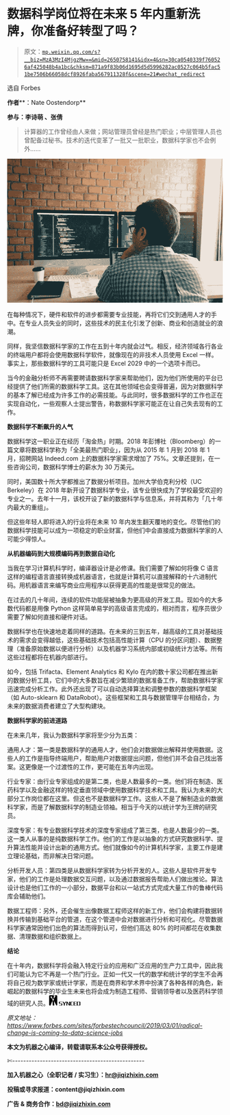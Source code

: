 # 数据科学岗位将在未来 5 年内重新洗牌，你准备好转型了吗？

> 原文：[`mp.weixin.qq.com/s?__biz=MzA3MzI4MjgzMw==&mid=2650758141&idx=4&sn=30ca0540339f760526af425048b4a1bc&chksm=871a9f83b06d1695d5d5996282ac0527c064b5fac51be7506b66058dcf8926faba567911328f&scene=21#wechat_redirect`](http://mp.weixin.qq.com/s?__biz=MzA3MzI4MjgzMw==&mid=2650758141&idx=4&sn=30ca0540339f760526af425048b4a1bc&chksm=871a9f83b06d1695d5d5996282ac0527c064b5fac51be7506b66058dcf8926faba567911328f&scene=21#wechat_redirect)

选自 Forbes

**作者****：Nate Oostendorp**

**参与：李诗萌 、张倩**

> 计算器的工作曾经由人来做；网站管理员曾经是热门职业；中层管理人员也曾配备过秘书。技术的迭代变革了一批又一批职业，数据科学家也不会例外……

![](img/3ba4e7877927e756d7f26368e420dc07.jpg)

在每种情况下，硬件和软件的进步都需要专业技能，再将它们交到通用人才的手中。在专业人员失业的同时，这些技术的民主化引发了创新、商业和创造就业的浪潮。

同样，我坚信数据科学家的工作在五到十年内就会过气。相反，经济领域各行各业的终端用户都将会使用数据科学软件，就像现在的非技术人员使用 Excel 一样。事实上，那些数据科学的工具可能只是 Excel 2029 中的一个选项卡而已。

当今的金融分析师不再需要聘请数据科学家来帮助他们，因为他们所使用的平台已经提供了他们所需的数据科学工具。这在其他领域也会变得普遍，因为对数据科学的基本了解已经成为许多工作的必需技能。与此同时，很多数据科学的工作也正在实现自动化，一些观察人士提出警告，称数据科学家可能正在让自己失去现有的工作。

**数据科学不断飙升的人气**

数据科学这一职业正在经历「淘金热」时期。2018 年彭博社（Bloomberg）的一篇文章将数据科学称为「全美最热门职业」，因为从 2015 年 1 月到 2018 年 1 月，招聘网站 Indeed.com 上的数据科学家需求增加了 75%。文章还提到，在一些咨询公司，数据科学博士的薪水为 30 万美元。

同时，美国数十所大学都推出了数据分析项目。加州大学伯克利分校（UC Berkeley）在 2018 年新开设了数据科学专业，该专业很快成为了学校最受欢迎的专业之一。去年十一月，该校开设了新的数据科学与信息系，并将其称为「几十年内最大的重组」。

但这些年轻人即将进入的行业将在未来 10 年内发生翻天覆地的变化。尽管他们的数据科学技能可以成为一项稳定的职业财富，但他们中会直接成为数据科学家的人可能少得惊人。

**从机器编码到大规模编码再到数据自动化**

当我在学习计算机科学时，编译器设计是必修课。我们需要了解如何将像 C 语言这样的编程语言直接转换成机器语言，也就是计算机可以直接解释的十六进制代码。用机器语言来编写商业应用程序以获得更高的性能是很常见的做法。

在过去的几十年间，连续的软件功能层被抽象为更高级的开发工具。现如今的大多数代码都是用像 Python 这样简单易学的高级语言完成的，相对而言，程序员很少需要了解如何直接和硬件对话。

数据科学也在快速地走着同样的道路。在未来的三到五年，越高级的工具对基础技术的需求会变得越低，这些基础技术包括高性能计算（CPU 的分区问题）、数据整理（准备原始数据以便进行分析）以及机器学习系统内部或初级统计方法等。所有这些过程都将在机器内部进行。

如今，包括 Trifacta、Element Analytics 和 Kylo 在内的数十家公司都在推出新的数据分析工具，它们中的大多数旨在减少繁琐的数据准备工作，帮助数据科学家迅速完成分析工作。此外还出现了可以自动选择算法和调整参数的数据科学框架（如 Auto-sklearn 和 DataRobot）。这些框架和工具与数据管理平台相结合，为未来的数据消费者建立了大型构建块。

**数据科学家的前进道路**

在未来几年，我认为数据科学家将至少分为五类：

通用人才：第一类是数据科学的通用人才，他们会对数据做出解释并使用数据。这些人的工作是指导终端用户，帮助用户对数据提出问题，但他们并不会自己找出答案。这更像是一个过渡性的工作，更可能在五年内出现。

行业专家：由行业专家组成的是第二类，也是人数最多的一类。他们将在制造、医药科学以及金融这样的特定垂直领域中使用数据科学技术和工具。我认为未来的大部分工作岗位都在这里。但这也不是数据科学工作。这些人不是了解制造业的数据科学家，而是了解数据科学的制造业领袖。相当于今天的以统计学为王牌的研究员。

深度专家：有专业数据科学技术的深度专家组成了第三类，也是人数最少的一类。这一类人从事的是纯数据科学工作。他们的工作是以抽象的方式研究数据科学、提升算法性能并设计出新的通用方式。他们就像如今的计算机科学家，主要工作是建立理论基础，而非解决日常问题。

分析开发人员：第四类是从数据科学家转为分析开发的人。这些人是软件开发专家，他们的工作是处理数据交互问题，以及通过数据报告帮助人们做出推论。算法设计也是他们工作的一小部分，数据平台和以一站式方式完成大量工作的鲁棒代码库会辅助他们。

数据工程师：另外，还会催生出像数据工程师这样的新工作，他们会构建将数据转换并传输到基础平台的管道，在这个管道中会对数据进行分析和可视化。尽管数据科学家通常因他们出色的算法而得到认可，但他们高达 80% 的时间都花在收集数据、清理数据和组织数据上。

**结论**

在十年内，数据科学将会融入特定行业的应用和广泛应用的生产力工具中，因此我们可能认为它不再是一个热门行业。正如一代又一代的数学和统计学的学生不会再将自己视为数学家或统计学家，而是在商界和学术界中扮演了各种各样的角色，新崛起的数据科学的毕业生未来也将会成为制造工程师、营销领导者以及医药科学领域的研究人员。![](img/98db554c57db91144fde9866558fb8c3.jpg)

*原文地址：https://www.forbes.com/sites/forbestechcouncil/2019/03/01/radical-change-is-coming-to-data-science-jobs*

****本文为机器之心编译，**转载请联系本公众号获得授权****。**

✄------------------------------------------------

**加入机器之心（全职记者 / 实习生）：hr@jiqizhixin.com**

**投稿或寻求报道：**content**@jiqizhixin.com**

**广告 & 商务合作：bd@jiqizhixin.com**